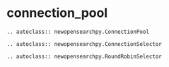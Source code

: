 # connection_pool

```{eval-rst}
.. autoclass:: newopensearchpy.ConnectionPool
```

```{eval-rst}
.. autoclass:: newopensearchpy.ConnectionSelector
```

```{eval-rst}
.. autoclass:: newopensearchpy.RoundRobinSelector
```
